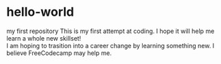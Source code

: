 # hello-world
my first repository
This is my first attempt at coding.  I hope it will help me learn a whole new skillset!  
I am hoping to trasition into a career change by learning something new.  I believe FreeCodecamp may help me.
